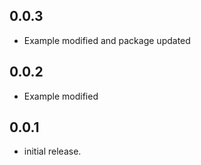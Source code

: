 ## 0.0.3

* Example modified and package updated

## 0.0.2

* Example modified


## 0.0.1

* initial release.
